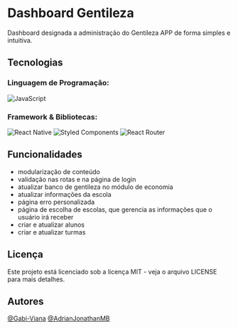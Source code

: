 
# Dashboard Gentileza
Dashboard designada a administração do Gentileza APP de forma simples e intuitiva.

## Tecnologias
### Linguagem de Programação:
  ![JavaScript](https://img.shields.io/badge/javascript-%23323330.svg?style=for-the-badge&logo=javascript&logoColor=%23F7DF1E)
### Framework & Bibliotecas:
  ![React Native](https://img.shields.io/badge/react_native-%2320232a.svg?style=for-the-badge&logo=react&logoColor=%2361DAFB)
  ![Styled Components](https://img.shields.io/badge/styled--components-DB7093?style=for-the-badge&logo=styled-components&logoColor=white)
  ![React Router](https://img.shields.io/badge/React_Router-CA4245?style=for-the-badge&logo=react-router&logoColor=white)

  
## Funcionalidades

- modularização de conteúdo
- validação nas rotas e na página de login
- atualizar banco de gentileza no módulo de economia
- atualizar informações da escola
- página erro personalizada
- página de escolha de escolas, que gerencia as informações que o usuário irá receber
- criar e atualizar alunos
- criar e atualizar turmas

## Licença
Este projeto está licenciado sob a licença MIT - veja o arquivo LICENSE para mais detalhes.

## Autores

[@Gabi-Viana](https://github.com/Gabi-Viana)
[@AdrianJonathanMB](https://github.com/AdrianJonathanMB)